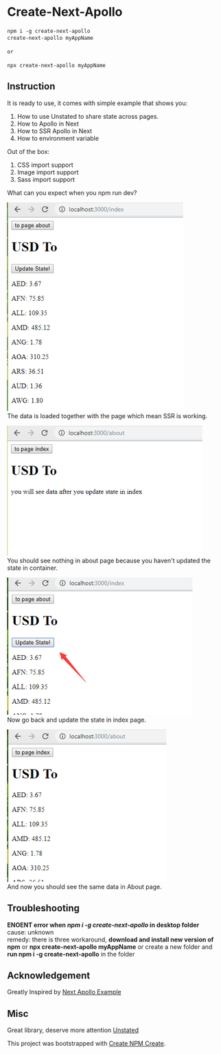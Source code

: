 # Create-Next-Apollo

```
npm i -g create-next-apollo
create-next-apollo myAppName

or

npx create-next-apollo myAppName
```

## Instruction

It is ready to use, it comes with simple example that shows you:

1. How to use Unstated to share state across pages.
2. How to Apollo in Next
3. How to SSR Apollo in Next
4. How to environment variable

Out of the box:

1. CSS import support
2. Image import support
3. Sass import support

What can you expect when you npm run dev?

![](./img/1.png)  
The data is loaded together with the page which mean SSR is working.

![](./img/2.png)  
You should see nothing in about page because you haven't updated the state in container.

![](./img/3.png)  
Now go back and update the state in index page.

![](./img/4.png)  
And now you should see the same data in About page.

## Troubleshooting

**ENOENT error when _npm i -g create-next-apollo_ in desktop folder**  
cause: unknown  
remedy: there is three workaround, **download and install new version of npm** or **npx create-next-apollo myAppName** or create a new folder and **run npm i -g create-next-apollo** in the folder

## Acknowledgement

Greatly Inspired by [Next Apollo Example](https://github.com/zeit/next.js/tree/canary/examples/with-apollo)

## Misc

Great library, deserve more attention [Unstated](https://github.com/jamiebuilds/unstated)

This project was bootstrapped with [Create NPM Create](https://www.npmjs.com/package/create-npm-create).
